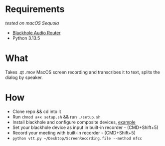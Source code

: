 # Requirements

*tested on macOS Sequoia*

- [Blackhole Audio Router](https://existential.audio/blackhole/)
- Python 3.13.5

# What

Takes .qt .mov MacOS screen recording and transcribes it to text, splits the dialog by speaker.

# How

- Clone repo && cd into it
- Run `chmod a+x setup.sh` && run `./setup.sh`
- Install blackhole and configure composite devices, [example](https://www.youtube.com/watch?v=DDfUJiyp_Vw)
- Set your blackhole device as input in built-in recorder - (CMD+Shift+5)
- Record your meeting with built-in recorder - (CMD+Shift+5)
- `python vtt.py ~/Desktop/ScreenRecording.file --method mfcc`